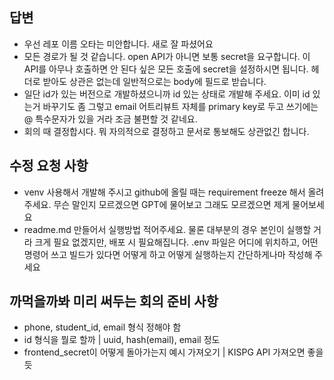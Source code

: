 ## 답변
- 우선 레포 이름 오타는 미안합니다. 새로 잘 파셨어요
- 모든 경로가 될 것 같습니다. open API가 아니면 보통 secret을 요구합니다. 이 API를 아무나 호출하면 안 된다 싶은 모든 호출에 secret을 설정하시면 됩니다. 헤더로 받아도 상관은 없는데 일반적으로는 body에 필드로 받습니다.
- 일단 id가 있는 버전으로 개발하셨으니까 id 있는 상태로 개발해 주세요. 이미 id 있는거 바꾸기도 좀 그렇고 email 어트리뷰트 자체를 primary key로 두고 쓰기에는 @ 특수문자가 있을 거라 조금 불편할 것 같네요.
- 회의 때 결정합시다. 뭐 자의적으로 결정하고 문서로 통보해도 상관없긴 합니다.
 
## 수정 요청 사항
- venv 사용해서 개발해 주시고 github에 올릴 때는 requirement freeze 해서 올려주세요. 무슨 말인지 모르겠으면 GPT에 물어보고 그래도 모르겠으면 제게 물어보세요
- readme.md 만들어서 실행방법 적어주세요. 물론 대부분의 경우 본인이 실행할 거라 크게 필요 없겠지만, 배포 시 필요해집니다. .env 파일은 어디에 위치하고, 어떤 명령어 쓰고 빌드가 있다면 어떻게 하고 어떻게 실행하는지 간단하게나마 작성해 주세요
 
## 까먹을까봐 미리 써두는 회의 준비 사항
- phone, student_id, email 형식 정해야 함
- id 형식을 뭘로 할까 | uuid, hash(email), email 정도
- frontend_secret이 어떻게 돌아가는지 예시 가져오기 | KISPG API 가져오면 좋을 듯